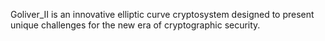 Goliver_II is an innovative elliptic curve cryptosystem designed to present unique challenges for the new era of cryptographic security.
